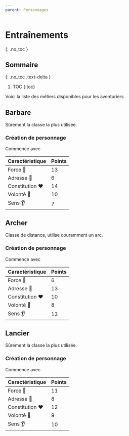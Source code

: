 ```yaml
---
parent: Personnages
---
```


# Entraînements

{: .no_toc }

## Sommaire

{: .no_toc .text-delta }

1. TOC
   {:toc}

Voici la liste des métiers disponibles pour les aventuriers

## Barbare

Sûrement la classe la plus utilisée.

### Création de personnage

Commence avec

| Caractéristique | Points |
| --------------- | ------ |
| Force 💪        | 13     |
| Adresse 🎯      | 6      |
| Constitution ❤️ | 14     |
| Volonté 🧠      | 10     |
| Sens 👂         | 7      |

## Archer

Classe de distance, utilise couramment un arc.

### Création de personnage

Commence avec

| Caractéristique | Points |
| --------------- | ------ |
| Force 💪        | 6      |
| Adresse 🎯      | 13     |
| Constitution ❤️ | 10     |
| Volonté 🧠      | 8      |
| Sens 👂         | 13     |

## Lancier

Sûrement la classe la plus utilisée.

### Création de personnage

Commence avec

| Caractéristique | Points |
| --------------- | ------ |
| Force 💪        | 11     |
| Adresse 🎯      | 8      |
| Constitution ❤️ | 12     |
| Volonté 🧠      | 9      |
| Sens 👂         | 10     |
